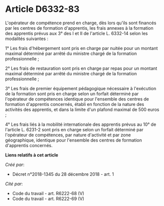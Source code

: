# Article D6332-83

L'opérateur de compétence prend en charge, dès lors qu'ils sont financés par les centres de formation d'apprentis, les frais
annexes à la formation des apprentis prévus aux 3° des I et II de l'article L. 6332-14 selon les modalités suivantes :

1° Les frais d'hébergement sont pris en charge par nuitée pour un montant maximal déterminé par arrêté du ministre chargé de
la formation professionnelle ;

2° Les frais de restauration sont pris en charge par repas pour un montant maximal déterminé par arrêté du ministre chargé de
la formation professionnelle ;

3° Les frais de premier équipement pédagogique nécessaire à l'exécution de la formation sont pris en charge selon un forfait
déterminé par l'opérateur de compétences identique pour l'ensemble des centres de formation d'apprentis concernés, établi en
fonction de la nature des activités des apprentis, et dans la limite d'un plafond maximal de 500 euros ;

4° Les frais liés à la mobilité internationale des apprentis prévus au 10° de l'article L. 6231-2 sont pris en charge selon
un forfait déterminé par l'opérateur de compétences, par nature d'activité et par zone géographique, identique pour
l'ensemble des centres de formation d'apprentis concernés.

**Liens relatifs à cet article**

_Créé par_:

  - Décret n°2018-1345 du 28 décembre 2018 - art. 1

_Cité par_:

  - Code du travail - art. R6222-68 (V)
  - Code du travail - art. R6222-69 (V)
